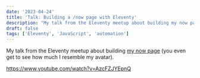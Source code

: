 ```yaml
---
date: '2023-04-24'
title: 'Talk: Building a /now page with Eleventy'
description: "My talk from the Eleventy meetup about building my now page (you even get to see how much I resemble my avatar)."
draft: false
tags: ['Eleventy', 'JavaScript', 'automation']
---
```


My talk from the Eleventy meetup about building [my now page](https://coryd.dev/now) (you even get to see how much I resemble my avatar).<!-- excerpt -->

<https://www.youtube.com/watch?v=AzcFZJYEpnQ>
